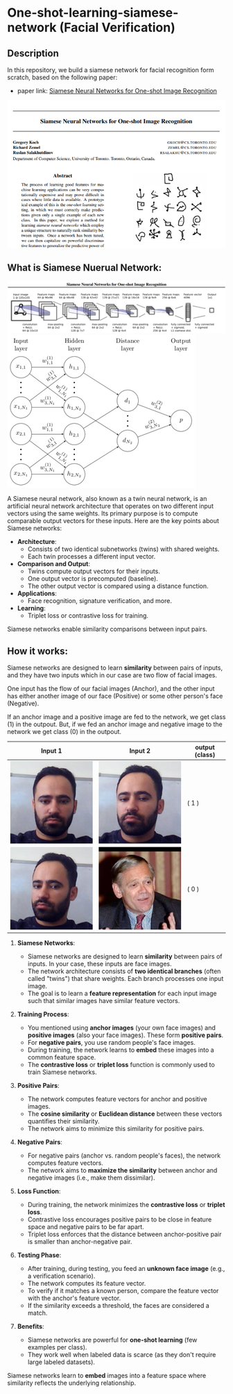 # One-shot-learning-siamese-network (Facial Verification)

## Description
In this repository, we build a siamese network for facial recognition form scratch, based on the following paper:
- paper link: [Siamese Neural Networks for One-shot Image Recognition](https://www.cs.cmu.edu/~rsalakhu/papers/oneshot1.pdf)

![alt](./files/paper.PNG)

## What is Siamese Nuerual Network:
![alt](./files/architecture.PNG)
![alt](./files/architecture2.PNG)

A Siamese neural network, also known as a twin neural network, is an artificial neural network architecture that operates on two different input vectors using the same weights. Its primary purpose is to compute comparable output vectors for these inputs. Here are the key points about Siamese networks:

- **Architecture**:
  - Consists of two identical subnetworks (twins) with shared weights.
  - Each twin processes a different input vector.
- **Comparison and Output**:
  - Twins compute output vectors for their inputs.
  - One output vector is precomputed (baseline).
  - The other output vector is compared using a distance function.
- **Applications**:
  - Face recognition, signature verification, and more.
- **Learning**:
  - Triplet loss or contrastive loss for training.

Siamese networks enable similarity comparisons between input pairs.

## How it works:

Siamese networks are designed to learn **similarity** between pairs of inputs, and they have two inputs which in our case are two flow of facial images.

One input has the flow of our facial images (Anchor), and the other input has either another image of our face (Positive) or some other person's face (Negative).

If an anchor image and a positive image are fed to the network, we get class (1) in the outpout. But, if we fed an anchor image and negative image to the network we get class (0) in the outpout.

| Input 1  | Input 2   | output (class)   |
|-------------- | -------------- | -------------- |
| ![anchor1](./files/anchor1.jpg)    | ![positive](./files/positive.jpg)     | ( 1 )     |
| ![anchor2](./files/anchor2.jpg)    | ![negative](./files/negative.PNG)     | ( 0 )     |



1. **Siamese Networks**:
   - Siamese networks are designed to learn **similarity** between pairs of inputs. In your case, these inputs are face images.
   - The network architecture consists of **two identical branches** (often called "twins") that share weights. Each branch processes one input image.
   - The goal is to learn a **feature representation** for each input image such that similar images have similar feature vectors.

2. **Training Process**:
   - You mentioned using **anchor images** (your own face images) and **positive images** (also your face images). These form **positive pairs**.
   - For **negative pairs**, you use random people's face images.
   - During training, the network learns to **embed** these images into a common feature space.
   - The **contrastive loss** or **triplet loss** function is commonly used to train Siamese networks.

3. **Positive Pairs**:
   - The network computes feature vectors for anchor and positive images.
   - The **cosine similarity** or **Euclidean distance** between these vectors quantifies their similarity.
   - The network aims to minimize this similarity for positive pairs.

4. **Negative Pairs**:
   - For negative pairs (anchor vs. random people's faces), the network computes feature vectors.
   - The network aims to **maximize the similarity** between anchor and negative images (i.e., make them dissimilar).

5. **Loss Function**:
   - During training, the network minimizes the **contrastive loss** or **triplet loss**.
   - Contrastive loss encourages positive pairs to be close in feature space and negative pairs to be far apart.
   - Triplet loss enforces that the distance between anchor-positive pair is smaller than anchor-negative pair.

6. **Testing Phase**:
   - After training, during testing, you feed an **unknown face image** (e.g., a verification scenario).
   - The network computes its feature vector.
   - To verify if it matches a known person, compare the feature vector with the anchor's feature vector.
   - If the similarity exceeds a threshold, the faces are considered a match.

7. **Benefits**:
   - Siamese networks are powerful for **one-shot learning** (few examples per class).
   - They work well when labeled data is scarce (as they don't require large labeled datasets).

Siamese networks learn to **embed** images into a feature space where similarity reflects the underlying relationship.




